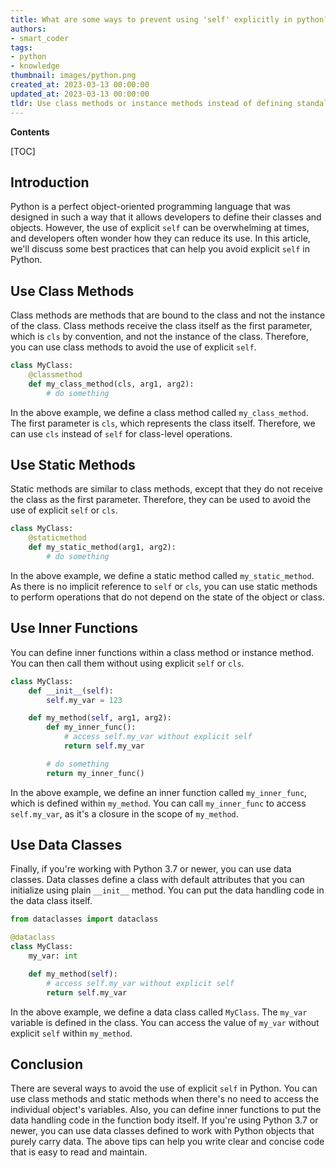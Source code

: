 ```yaml
---
title: What are some ways to prevent using 'self' explicitly in python?
authors:
- smart_coder
tags:
- python
- knowledge
thumbnail: images/python.png
created_at: 2023-03-13 00:00:00
updated_at: 2023-03-13 00:00:00
tldr: Use class methods or instance methods instead of defining standalone functions.
---
```


**Contents**

[TOC]

## Introduction

Python is a perfect object-oriented programming language that was designed in such a way that it allows developers to define their classes and objects. However, the use of explicit `self` can be overwhelming at times, and developers often wonder how they can reduce its use. In this article, we'll discuss some best practices that can help you avoid explicit `self` in Python.

## Use Class Methods

Class methods are methods that are bound to the class and not the instance of the class. Class methods receive the class itself as the first parameter, which is `cls` by convention, and not the instance of the class. Therefore, you can use class methods to avoid the use of explicit `self`.

```python
class MyClass:
    @classmethod
    def my_class_method(cls, arg1, arg2):
        # do something
```

In the above example, we define a class method called `my_class_method`. The first parameter is `cls`, which represents the class itself. Therefore, we can use `cls` instead of `self` for class-level operations.

## Use Static Methods

Static methods are similar to class methods, except that they do not receive the class as the first parameter. Therefore, they can be used to avoid the use of explicit `self` or `cls`.

```python
class MyClass:
    @staticmethod
    def my_static_method(arg1, arg2):
        # do something
```

In the above example, we define a static method called `my_static_method`. As there is no implicit reference to `self` or `cls`, you can use static methods to perform operations that do not depend on the state of the object or class.

## Use Inner Functions

You can define inner functions within a class method or instance method. You can then call them without using explicit `self` or `cls`.

```python
class MyClass:
    def __init__(self):
        self.my_var = 123

    def my_method(self, arg1, arg2):
        def my_inner_func():
            # access self.my_var without explicit self
            return self.my_var

        # do something
        return my_inner_func()
```

In the above example, we define an inner function called `my_inner_func`, which is defined within `my_method`. You can call `my_inner_func` to access `self.my_var`, as it's a closure in the scope of `my_method`.

## Use Data Classes

Finally, if you're working with Python 3.7 or newer, you can use data classes. Data classes define a class with default attributes that you can initialize using plain `__init__` method. You can put the data handling code in the data class itself.

```python
from dataclasses import dataclass

@dataclass
class MyClass:
    my_var: int

    def my_method(self):
        # access self.my_var without explicit self
        return self.my_var
```

In the above example, we define a data class called `MyClass`. The `my_var` variable is defined in the class. You can access the value of `my_var` without explicit `self` within `my_method`.

## Conclusion

There are several ways to avoid the use of explicit `self` in Python. You can use class methods and static methods when there's no need to access the individual object's variables. Also, you can define inner functions to put the data handling code in the function body itself. If you're using Python 3.7 or newer, you can use data classes defined to work with Python objects that purely carry data. The above tips can help you write clear and concise code that is easy to read and maintain.
